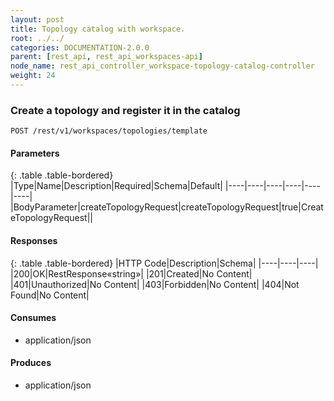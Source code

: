 ```yaml
---
layout: post
title: Topology catalog with workspace.
root: ../../
categories: DOCUMENTATION-2.0.0
parent: [rest_api, rest_api_workspaces-api]
node_name: rest_api_controller_workspace-topology-catalog-controller
weight: 24
---
```


### Create a topology and register it in the catalog
```
POST /rest/v1/workspaces/topologies/template
```

#### Parameters

{: .table .table-bordered}
|Type|Name|Description|Required|Schema|Default|
|----|----|----|----|----|----|
|BodyParameter|createTopologyRequest|createTopologyRequest|true|CreateTopologyRequest||


#### Responses

{: .table .table-bordered}
|HTTP Code|Description|Schema|
|----|----|----|
|200|OK|RestResponse«string»|
|201|Created|No Content|
|401|Unauthorized|No Content|
|403|Forbidden|No Content|
|404|Not Found|No Content|


#### Consumes

* application/json

#### Produces

* application/json

